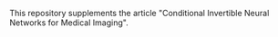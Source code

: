 This repository supplements the article "Conditional Invertible Neural Networks for Medical Imaging".

